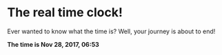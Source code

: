 # The real time clock!

Ever wanted to know what the time is? Well, your journey is about to end!

**The time is Nov 28, 2017, 06:53**